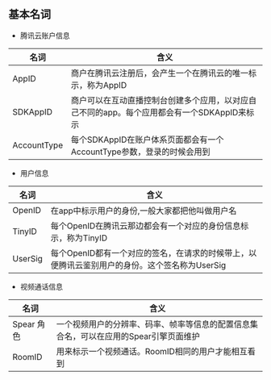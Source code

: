## 基本名词

* 腾讯云账户信息

| 名词          | 含义                                       |
| ----------- | ---------------------------------------- |
| AppID       | 商户在腾讯云注册后，会产生一个在腾讯云的唯一标示，称为AppID         |
| SDKAppID    | 商户可以在互动直播控制台创建多个应用，以对应自己不同的app。每个应用都会有一个SDKAppID来标示 |
| AccountType | 每个SDKAppID在账户体系页面都会有一个AccountType参数，登录的时候会用到|

* 用户信息

| 名词      | 含义                                       |
| ------- | ---------------------------------------- |
| OpenID  | 在app中标示用户的身份,一般大家都把他叫做用户名                |
| TinyID  | 每个OpenID在腾讯云那边都会有一个对应的身份信息标示，称为TinyID    |
| UserSig | 每个OpenID都有一个对应的签名，在请求的时候带上，以便腾讯云鉴别用户的身份。这个签名称为UserSig |

* 视频通话信息

| 名词      | 含义                                       |
| ------- | ---------------------------------------- |
| Spear 角色 | 一个视频用户的分辨率、码率、帧率等信息的配置信息集合名，可以在应用的Spear引擎页面维护 |
| RoomID  | 用来标示一个视频通话。RoomID相同的用户才能相互看到             |